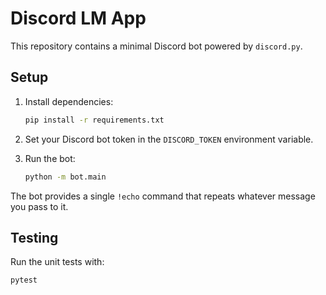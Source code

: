 # Discord LM App

This repository contains a minimal Discord bot powered by `discord.py`.

## Setup

1. Install dependencies:
   ```bash
   pip install -r requirements.txt
   ```

2. Set your Discord bot token in the `DISCORD_TOKEN` environment variable.

3. Run the bot:
   ```bash
   python -m bot.main
   ```

The bot provides a single `!echo` command that repeats whatever message you pass to it.

## Testing

Run the unit tests with:

```bash
pytest
```
